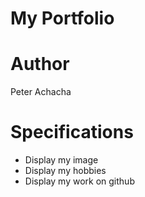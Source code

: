 # My Portfolio #
# Author #
Peter Achacha

# Specifications #
* Display my image
* Display my hobbies
* Display my work on github
